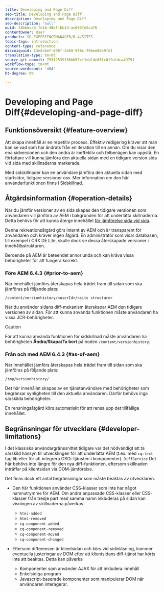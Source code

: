 ```yaml
---
title: Developing and Page Diff
seo-title: Developing and Page Diff
description: Developing and Page Diff
seo-description: 'null'
uuid: 48bbeca3-fe16-48ef-bb4d-ac605fe0ca76
contentOwner: User
products: SG_EXPERIENCEMANAGER/6.4/SITES
topic-tags: introduction
content-type: reference
discoiquuid: 13e8cbef-698f-4e69-9f8c-f9bee82e9fd1
translation-type: tm+mt
source-git-commit: 75312539136bb53cf1db1de03fc0f9a1dca49791
workflow-type: tm+mt
source-wordcount: '484'
ht-degree: 0%

---
```



# Developing and Page Diff{#developing-and-page-diff}

## Funktionsöversikt {#feature-overview}

Att skapa innehåll är en repetitiv process. Effektiv redigering kräver att man kan se vad som har ändrats från en iteration till en annan. Om du visar den ena sidversionen och den andra är ineffektiv och felbenägen kan uppstå. En författare vill kunna jämföra den aktuella sidan med en tidigare version sida vid sida med skillnaderna markerade.

Med sidskillnader kan en användare jämföra den aktuella sidan med startsidor, tidigare versioner osv. Mer information om den här användarfunktionen finns i [Sidskillnad](/help/sites-authoring/page-diff.md).

## Åtgärdsinformation {#operation-details}

När du jämför versioner av en sida skapas den tidigare versionen som användaren vill jämföra av AEM i bakgrunden för att underlätta skillnaderna. Detta behövs för att kunna återge innehållet [för jämförelse sida vid sida](/help/sites-authoring/page-diff.md#presentation-of-differences).

Denna rekreationsåtgärd görs internt av AEM och är transparent för användaren och kräver ingen åtgärd. En administratör som visar databasen, till exempel i CRX DE Lite, skulle dock se dessa återskapade versioner i innehållsstrukturen.

Beroende på AEM är beteendet annorlunda och kan kräva vissa behörigheter för att fungera korrekt.

### Före AEM 6.4.3 {#prior-to-aem}

När innehållet jämförs återskapas hela trädet fram till sidan som ska jämföras på följande plats:

`/content/versionhistory/<userId>/<site structure>`

När du använder sidans diff-mekanism återskapar AEM den tidigare versionen av sidan. För att kunna använda funktionen måste användaren ha vissa JCR-behörigheter.

>[!CAUTION]
>
>För att kunna använda funktionen för sidskillnad måste användaren ha behörigheten **Ändra/Skapa/Ta bort** på noden `/content/versionhistory`.

### Från och med AEM 6.4.3 {#as-of-aem}

När innehållet jämförs återskapas hela trädet fram till sidan som ska jämföras på följande plats:

`/tmp/versionhistory/`

Det här innehållet skapas av en tjänstanvändare med behörigheter som begränsar synligheten till den aktuella användaren. Därför behövs inga särskilda behörigheter.

En rensningsåtgärd körs automatiskt för att rensa upp det tillfälliga innehållet.

## Begränsningar för utvecklare {#developer-limitations}

I det klassiska användargränssnittet tidigare var det nödvändigt att ta särskild hänsyn till utvecklingen för att underlätta AEM (t.ex. med `cq:text` tag lib eller för att integrera OSGi-tjänsten i komponenter). `DiffService` Det här behövs inte längre för den nya diff-funktionen, eftersom skillnaden inträffar på klientsidan via DOM-jämförelse.

Det finns dock ett antal begränsningar som måste beaktas av utvecklaren.

* Den här funktionen använder CSS-klasser som inte har något namnutrymme för AEM. Om andra anpassade CSS-klasser eller CSS-klasser från tredje part med samma namn inkluderas på sidan kan visningen av skillnaderna påverkas.

   * `html-added`
   * `html-removed`
   * `cq-component-added`
   * `cq-component-removed`
   * `cq-component-moved`
   * `cq-component-changed`

* Eftersom differensen är klientsidan och körs vid sidinläsning, kommer eventuella justeringar av DOM efter att klientsidans diff-tjänst har körts inte att beaktas. Detta kan påverka

   * Komponenter som använder AJAX för att inkludera innehåll
   * Enkelsidiga program
   * Javascript-baserade komponenter som manipulerar DOM när användaren interagerar.

